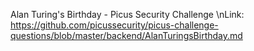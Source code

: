 Alan Turing's Birthday - Picus Security Challenge
\nLink: https://github.com/picussecurity/picus-challenge-questions/blob/master/backend/AlanTuringsBirthday.md
